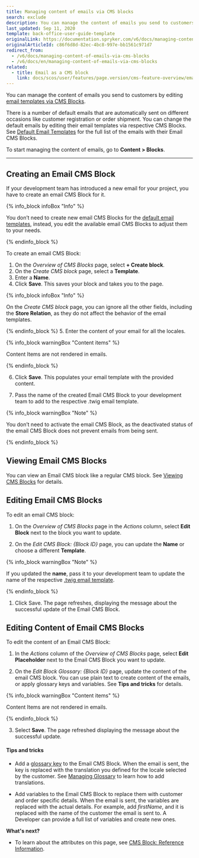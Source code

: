 ```yaml
---
title: Managing content of emails via CMS blocks
search: exclude
description: You can manage the content of emails you send to customers by editing email templates via CMS Blocks.
last_updated: Sep 11, 2020
template: back-office-user-guide-template
originalLink: https://documentation.spryker.com/v6/docs/managing-content-of-emails-via-cms-blocks
originalArticleId: c86f6d8d-82ec-4bc8-997e-bb1561c971d7
redirect_from:
  - /v6/docs/managing-content-of-emails-via-cms-blocks
  - /v6/docs/en/managing-content-of-emails-via-cms-blocks
related:
  - title: Email as a CMS block
    link: docs/scos/user/features/page.version/cms-feature-overview/email-as-a-cms-block-overview.html
---
```


You can manage the content of emails you send to customers by editing [email templates via CMS Blocks](/docs/scos/user/features/{{page.version}}/cms-feature-overview/email-as-a-cms-block-overview.html). 

There is a number of default emails that are automatically sent on different occasions like customer registration or order shipment. You can change the default emails by editing their email templates via respective CMS Blocks. See [Default Email Templates](/docs/scos/user/features/{{page.version}}/cms-feature-overview/email-as-a-cms-block-overview.html) for the full list of the emails with their Email CMS Blocks.

To start managing the content of emails, go to **Content > Blocks**.

***

## Creating an Email CMS Block
If your development team has introduced a new email for your project, you have to create an email CMS Block for it.

{% info_block infoBox "Info" %}

You don’t need to create new email CMS Blocks for the [default email templates](/docs/scos/user/features/{{page.version}}/cms-feature-overview/email-as-a-cms-block-overview.html), instead, you edit the available email CMS Blocks to adjust them to your needs.

{% endinfo_block %}

To create an email CMS Block:

1. On the *Overview of CMS Blocks* page, select **+ Create block**. 
2. On the *Create CMS block* page, select a **Template**.
3. Enter a **Name**.
4. Click **Save**. This saves your block and takes you to the 
page.

{% info_block infoBox "Info" %}

On the *Create CMS block* page, you can ignore all the other fields, including the **Store Relation**, as they do not affect the behavior of the email templates.

{% endinfo_block %}
5. Enter the content of your email for all the locales. 

{% info_block warningBox "Content items" %}


Content Items are not rendered in emails.

{% endinfo_block %}

6. Click **Save**. This populates your email template with the provided content.

7. Pass the name of the created Email CMS Block to your development team to add to the respective .twig email template.

{% info_block warningBox "Note" %}

You don’t need to activate the email CMS Block, as the deactivated status of the email CMS Block does not prevent emails from being sent. 

{% endinfo_block %}

## Viewing Email CMS Blocks
You can view an Email CMS block like a regular CMS block. See [Viewing CMS Blocks](/docs/scos/user/back-office-user-guides/{{page.version}}/content/blocks/managing-cms-blocks.html#viewing-cms-blocks) for details.


## Editing Email CMS Blocks
To edit an email CMS block:

1. On the *Overview of CMS Blocks* page in the *Actions* column, select **Edit Block** next to the block you want to update.

2. On the *Edit CMS Block: {Block ID}* page, you can update the **Name** or choose a different **Template**.

{% info_block warningBox "Note" %}

If you updated the **name**, pass it to your development team to update the name of the respective [.twig email template](/docs/scos/user/features/{{page.version}}/cms-feature-overview/email-as-a-cms-block-overview.html). 

{% endinfo_block %}

1. Click Save.
The page refreshes, displaying the message about the successful update of the Email CMS Block.


## Editing Content of Email CMS Blocks
To edit the content of an Email CMS Block:

1. In the *Actions* column of the *Overview of CMS Blocks* page, select **Edit Placeholder** next to the Email CMS Block you want to update.

2. On the *Edit Block Glossary: {Block ID}* page, update the content of the email CMS block. You can use plain text to create content of the emails, or apply glossary keys and variables. See **Tips and tricks** for details.

{% info_block warningBox "Content items" %}

Content Items are not rendered in emails.

{% endinfo_block %}

3. Select **Save**. 
The page refreshed displaying the message about the successful update. 


#### Tips and tricks

* Add a [glossary key](/docs/scos/user/back-office-user-guides/{{page.version}}/administration/glossary/managing-glossary.html) to the Email CMS Block. When the email is sent, the key is replaced with the translation you defined for the locale selected by the customer. See [Managing Glossary](/docs/scos/user/back-office-user-guides/{{page.version}}/administration/glossary/managing-glossary.html) to learn how to add translations.

* Add variables to the Email CMS Block to replace them with customer and order specific details. When the email is sent, the variables are replaced with the actual details. For example, add *firstName*, and it is replaced with the name of the customer the email is sent to. A Developer can provide a full list of variables and create new ones.

**What's next?**

* To learn about the attributes on this page, see [CMS Block: Reference Information](/docs/scos/user/back-office-user-guides/{{page.version}}/content/blocks/references/reference-information-cms-block.html).
